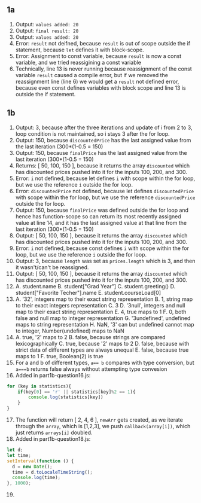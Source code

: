 ## 1a
1. Output: `values added: 20`
2. Output: `final result: 20`
3. Output: `values added: 20`
4. Error: `result` not deifned, because `result` is out of scope outside the if statement, because `let` defines it with block-scope.
5. Error: Assignment to const variable, because `result` is now a const variable, and we tried reassigining a const variable
6. Technically, line 13 is never running because reassignment of the const variable `result` caused a compile error, but if we removed the reassignment line (line 6) we would get a `result` not defined error, because even const defines variables with block scope and line 13 is outside the if statement.

## 1b
1. Output: 3, because after the three iterations and update of i from 2 to 3, loop condition is not maintained, so i stays 3 after the for loop.
2. Output: 150, because `discountedPrice` has the last assigned value from the last iteration (300*(1-0.5 = 150)
3. Output: 150, because `finalPrice` has the last assigned value from the last iteration (300*(1-0.5 = 150)
4. Returns: [ 50, 100, 150 ], because it returns the array `discounted` which has discounted prices pushed into it for the inputs 100, 200, and 300.
5. Error: `i` not defined, because let defines `i` with scope within the for loop, but we use the reference `i` outside the for loop.
6. Error: `discountedPrice` not defined, because let defines `discountedPrice` with scope within the for loop, but we use the reference `discountedPrice` outside the for loop.
7. Output: 150, because `finalPrice` was defined outside the for loop and hence has function-scope so can return its most recently assigned value at line 14, and it has the last assigned value at that line from the last iteration (300*(1-0.5 = 150)
8. Output: [ 50, 100, 150 ], because it returns the array `discounted` which has discounted prices pushed into it for the inputs 100, 200, and 300.
9. Error: `i` not defined, because const defines `i` with scope within the for loop, but we use the reference `i` outside the for loop.
10. Output: 3, because `length` was set as `prices.length` which is 3, and then it wasn't/can't be reassigned.
11. Output: [ 50, 100, 150 ], because it returns the array `discounted` which has discounted prices pushed into it for the inputs 100, 200, and 300.
12. A. student.name 
    B. student["Grad Year"] 
    C. student.greeting() 
    D. student["Favorite Techer"].name 
    E. student.courseLoad[0]
13. A. '32', integers map to their exact string representation
    B. 1, string map to their exact integers representation
    C. 3
    D. '3null', integers and null map to their exact string representation
    E. 4, true maps to 1
    F. 0, both false and null map to integer representation
    G. '3undefined', undefined maps to string representation
    H. NaN, '3' can but undefined cannot map to integer, Number(undefined) maps to NaN
14. A. true, '2' maps to 2
    B. false, because strings are compared lexicographically
    C. true, because '2' maps to 2
    D. false, because with strict data of different types are always unequal
    E. false, because true maps to 1
    F. true, Boolean(2) is true
15. For a and b of different types, `a== b` compares with type conversion, but `a===b` returns false always without attempting type convesion 
16. Added in part1b-question16.js:
```js
for (key in statistics){
    if(key[0] == 'r' || statistics[key]%2 == 1){
        console.log(statistics[key])
    }
}
```
17.  The function will return [ 2, 4, 6 ], `newArr` gets created, as we iterate through the `array`, which is [1,2,3], we push `callback(array[i])`, which just returns `arrays[i]` doubled.
18.  Added in part1b-question18.js:
```js
let d;
let time;
setInterval(function () {
  d = new Date();
  time = d.toLocaleTimeString();
  console.log(time);
}, 1000);
```
19.